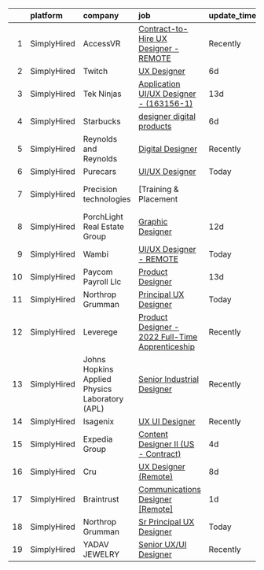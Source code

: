

|    | platform    | company                                        | job                                                                                                                                                            | update_time   | location                   |
|---:|:------------|:-----------------------------------------------|:---------------------------------------------------------------------------------------------------------------------------------------------------------------|:--------------|:---------------------------|
|  1 | SimplyHired | AccessVR                                       | [Contract-to-Hire UX Designer - REMOTE](https://www.simplyhired.com/job/yNMCZMo84ko3e-jrMQWoCxxc_9Y26VONhwFb1XMvwdjbvzYjWi5QIA?q=ux+designer)                  | Recently      | Winchester, VA             |
|  2 | SimplyHired | Twitch                                         | [UX Designer](https://www.simplyhired.com/job/m2xxVL0rO9Q8h_549l3hzENTdpKL1G-SxRW3QmMMcHGIfoRVlBrljg?q=ux+designer)                                            | 6d            | New York, NY +2 locations  |
|  3 | SimplyHired | Tek Ninjas                                     | [Application UI/UX Designer - (163156-1)](https://www.simplyhired.com/job/1R2ynIQXhkhrzhLRMFpDhoIj-x4vwUk5dsraqjG9g7WMAIFluUaATw?q=ux+designer)                | 13d           | Irvine, CA                 |
|  4 | SimplyHired | Starbucks                                      | [designer digital products](https://www.simplyhired.com/job/w03a9Jku7WV25T82kSVPXrSsVXMMtZNaAeCKrZAahMW9lTqPlIOn5A?q=ux+designer)                              | 6d            | Seattle, WA                |
|  5 | SimplyHired | Reynolds and Reynolds                          | [Digital Designer](https://www.simplyhired.com/job/-fhYkjd9T1WoSfixv5l1dkkco4fguGixuzMl2RcBG73ZG-wP4Z5mKg?q=ux+designer)                                       | Recently      | Dayton, OH                 |
|  6 | SimplyHired | Purecars                                       | [UI/UX Designer](https://www.simplyhired.com/job/GB_GMv3eQ-EG2v3pNvUNCM3ciY2RBAwnKhmf4_6r_VITFWti4zyGTg?q=ux+designer)                                         | Today         | Atlanta, GA                |
|  7 | SimplyHired | Precision technologies                         | [Training & Placement || Python Developer & UX Designer](https://www.simplyhired.com/job/W756xcdazeIn21V1gidCSpXOg99YTg0jlD-l8VnKEKESQCTvuPUevA?q=ux+designer) | 8d            | Remote                     |
|  8 | SimplyHired | PorchLight Real Estate Group                   | [Graphic Designer](https://www.simplyhired.com/job/K5wd1vvJKNPfP-DLYKnLYldV3TKWLhWkHAbF3v_GKENUeBBzP9_GWA?q=ux+designer)                                       | 12d           | Denver, CO                 |
|  9 | SimplyHired | Wambi                                          | [UI/UX Designer - REMOTE](https://www.simplyhired.com/job/ReEoecBTDbjjVz3fWRm09DtNxIP6_a300R1RhXMHjDtjZEcojiPzTw?q=ux+designer)                                | Today         | Philadelphia, PA           |
| 10 | SimplyHired | Paycom Payroll Llc                             | [Product Designer](https://www.simplyhired.com/job/A6AlD_eP1O0yoZMR_iSN_u3lVojaLXugfUyLaSPZa12yFqsWczWSIQ?q=ux+designer)                                       | 13d           | Oklahoma City, OK          |
| 11 | SimplyHired | Northrop Grumman                               | [Principal UX Designer](https://www.simplyhired.com/job/5c-nwIB5zbUT35tmOLPqmmVTvOPB5g3wOQkhbXEI6D5hww43aTFFTw?q=ux+designer)                                  | Today         | Roy, UT                    |
| 12 | SimplyHired | Leverege                                       | [Product Designer - 2022 Full-Time Apprenticeship](https://www.simplyhired.com/job/f2PnrkNkoKjnF_c7MsOM41LbDj7RDHIKkfuGC1pKOOPB0dNQ0HmV5w?q=ux+designer)       | Recently      | Remote                     |
| 13 | SimplyHired | Johns Hopkins Applied Physics Laboratory (APL) | [Senior Industrial Designer](https://www.simplyhired.com/job/cWteweR2HUSB-M6HNfjiwbg6s9QWBdHzzWW_VIcrN6UKsXa3uDdpvw?q=ux+designer)                             | Recently      | Laurel, MD                 |
| 14 | SimplyHired | Isagenix                                       | [UX UI Designer](https://www.simplyhired.com/job/T4curWSneVb2kCAvlBtTyLAtNndPOj8j5NIu1WTfkqg1fCUQajybsw?q=ux+designer)                                         | Recently      | Gilbert, AZ                |
| 15 | SimplyHired | Expedia Group                                  | [Content Designer II (US - Contract)](https://www.simplyhired.com/job/ggwPt4_Crn7mix8yCt-lPrmyhCKW74qbouvAY3qlVrBuOYxi_SD6Pg?q=ux+designer)                    | 4d            | Austin, TX                 |
| 16 | SimplyHired | Cru                                            | [UX Designer (Remote)](https://www.simplyhired.com/job/PcZKkZcXiL8rkxNHgneldfcDawSMn8nK8vUrid8in0uNuVbFiKuDkQ?q=ux+designer)                                   | 8d            | Orlando, FL                |
| 17 | SimplyHired | Braintrust                                     | [Communications Designer [Remote]](https://www.simplyhired.com/job/E4YQMvO070TzfC-vvzccp7JShG9cpplK9iONGqUdoTBqYYWDvx07Ug?q=ux+designer)                       | 1d            | San Francisco, CA          |
| 18 | SimplyHired | Northrop Grumman                               | [Sr Principal UX Designer](https://www.simplyhired.com/job/C88t0UC2y-yBFPqbAPp7s5fT-p1Q5wntvidjM2_3u3SHtuiRDOYN-w?q=ux+designer)                               | Today         | Roy, UT                    |
| 19 | SimplyHired | YADAV JEWELRY                                  | [Senior UX/UI Designer](https://www.simplyhired.com/job/OYjPCjIpfd24-u-9j7rLmsfbgoVOn0jvsT6HaIQGrpZt_FaQ8F8V9Q?q=ux+designer)                                  | Recently      | San Francisco Bay Area, CA |